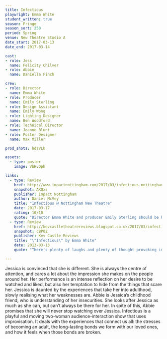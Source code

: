 ```yaml
---
title: Infectious
playwright: Emma White
student_written: true
season: Fringe
season_sort: 250
period: Spring
venue: New Theatre Studio A
date_start: 2017-03-13
date_end: 2017-03-14

cast:
- role: Jess
  name: Felicity Chilver
- role: Abbie
  name: Daniella Finch

crew:
- role: Director
  name: Emma White
- role: Producer
  name: Emily Sterling
- role: Design Assistant
  name: Emily Wong
- role: Lighting Designer
  name: Ben Woodford
- role: Technical Director
  name: Joanne Blunt
- role: Poster Designer
  name: Max Miller

prod_shots: hdzVLb

assets:
  - type: poster
    image: VbHvDph

links:
  - type: Review
    href: http://www.impactnottingham.com/2017/03/infectious-nottingham-new-theatre/
    snapshot: AXQxs
    publisher: Impact Nottingham
    author: Daniel McVey
    title: "Infectious @ Nottingham New Theatre"
    date: 2017-03-17
    rating: 10/10
    quote: "Director Emma White and producer Emily Sterling should be highly commended on the moving and imaginative piece of theatre that they have managed to create. Though it is a heart-breaking story that reduced much of the audience to tears, the ultimate message is an uplifting one."
  - type: Review
    href: http://kevcastletheatrereviews.blogspot.co.uk/2017/03/infectious-nottingham-new-theatre.html
    snapshot: cBP0Z
    publisher: Kev Castle Reviews
    title: "\"Infectious\" by Emma White"
    date: 2013-03-13
    quote: "There's plenty of laughs and plenty of thought provoking imagery....or is it imagery?"

---
```


Jessica is convinced that she is different. She is always the centre of attention, and cares a lot about the impression she makes on the people around her. Her performance is an intense reflection on her desire to be watched and liked, but also her temptation to hide from the things that scare her. Jessica is daunted by the experiences that take her into adulthood, slowly realising what her weaknesses are. Abbie is Jessica’s childhood friend, who is understanding of her insecurities. She looks after Jessica as much as she can, but can’t always be there for her. In spite of this, Abbie promises that she will never stop watching over Jessica. Infectious is a playful and moving two-woman audience-interaction show that uses improvisation. It deals with the experiences that connect us all: the stresses of becoming an adult, the long-lasting bonds we form with our loved ones, and how it feels when those bonds are broken.
